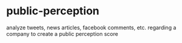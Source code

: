 # public-perception
analyze tweets, news articles, facebook comments, etc. regarding a company to create a public perception score
